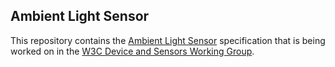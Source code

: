 ## Ambient Light Sensor

This repository contains the
[Ambient Light Sensor](https://w3c.github.io/ambient-light/)
specification that is being worked on in the
[W3C Device and Sensors Working Group](https://www.w3.org/2009/dap/).
